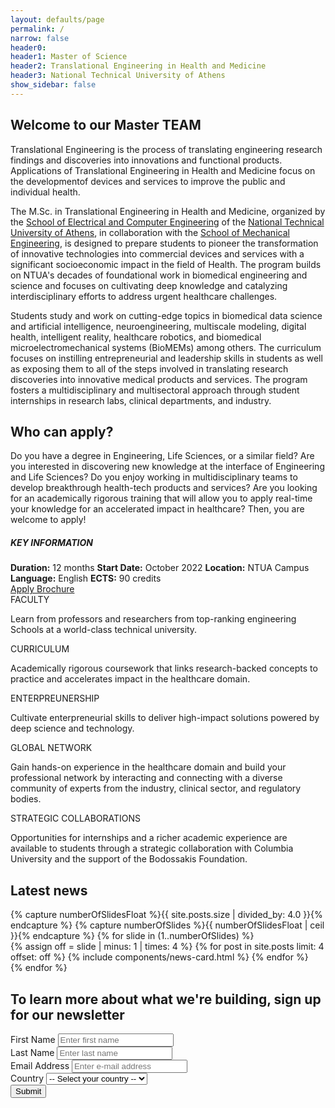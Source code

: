 ```yaml
---
layout: defaults/page
permalink: /
narrow: false
header0:
header1: Master of Science
header2: Translational Engineering in Health and Medicine
header3: National Technical University of Athens
show_sidebar: false
---
```

<div class="container pb-5">
    <div class="row">
        <div class="col-lg-8 col-sm-12 pl-0 pr-0">
            <div class="col-12">
                <h2>Welcome to our Master TEAM</h2>
                <p>
                    Translational Engineering is the process of translating engineering research findings
                    and discoveries into innovations and functional products. Applications of Translational
                    Engineering in Health and Medicine focus on the developmentof devices and services to
                    improve the public and individual health.
                </p>
                <p>
                    The M.Sc. in Translational Engineering in Health and Medicine, organized by the <a href="https://www.ece.ntua.gr">School of Electrical and Computer Engineering</a> of the <a href="https://www.ntua.gr">National Technical University of Athens</a>, in collaboration with the <a href="https://www.mech.ntua.gr">School of Mechanical Engineering</a>, is designed to prepare students to pioneer the transformation of innovative technologies into commercial devices and services with a significant socioeconomic impact in the field of Health. The program builds on NTUA's decades of foundational work in biomedical engineering and science and focuses on cultivating deep knowledge and catalyzing interdisciplinary efforts to address urgent healthcare challenges.
                </p>
                <p>
                    Students study and work on cutting-edge topics in biomedical data science and artificial
                    intelligence, neuroengineering, multiscale modeling, digital health, intelligent reality, healthcare
                    robotics, and biomedical microelectromechanical systems (BioMEMs) among others. The curriculum focuses
                    on instilling entrepreneurial and leadership skills in students as well as exposing them to all of the
                    steps involved in translating research discoveries into innovative medical products and services.
                    The program fosters a multidisciplinary and multisectoral approach through student internships in
                    research labs, clinical departments, and industry.
                </p>
            </div>
            <div class="col-12">
                <h2>Who can apply?</h2>
                <p>
                    Do you have a degree in Engineering, Life Sciences, or a similar field? Are you interested in
                    discovering new knowledge at the interface of Engineering and Life Sciences? Do you enjoy
                    working in multidisciplinary teams to develop breakthrough health-tech products and services?
                    Are you looking for an academically rigorous training that will allow you to apply real-time
                    your knowledge for an accelerated impact in healthcare? Then, you are welcome to apply!
                </p>
            </div>
        </div>
        <div class="col-lg-4 col-sm-12 pl-3 pr-0">
            <div class="card text-white background-color-main">
                <div class="card-body">
                    <h5 class="card-title text-center">KEY INFORMATION</h5>
                    <div class="d-flex flex-column card-text text-left">
                        <label class="mb-0"><strong>Duration:</Strong> 12 months</label>
                        <label class="mb-0"><strong>Start Date:</Strong> October 2022</label>
                        <label class="mb-0"><strong>Location:</Strong> NTUA Campus</label>
                        <label class="mb-0"><strong>Language:</Strong> English</label>
                        <label class="mb-0"><strong>ECTS:</Strong> 90 credits</label>
                    </div>
                </div>
            </div>
            <div class="col-12 mt-4 px-0">
                <a href="{{ site.baseurl }}/admissions" role="button" class="btn btn-custom apply-btn">
                    <i class="fa-regular fa-pen-to-square fa-lg mr-2"></i>Apply
                </a>
                <a href="{{ site.baseurl }}/files/brochure.pdf" role="button" class="btn btn-custom mt-3" download>
                    <i class="fa-solid fa-download fa-lg mr-2"></i>Brochure
                </a>
            </div>
        </div>
    </div>
    <div class="row mt-4 pl-2">
        <div class="custom-information-box col-12 px-0">
            <div class="row">
                <div class="information-box-component col">
                    <label class="title">
                        FACULTY
                    </label>
                    <p class="text">
                        Learn from professors and researchers from top-ranking engineering Schools at a world-class technical university.
                    </p>
                </div>
                <div class="information-box-component col">
                    <label class="title">
                        CURRICULUM
                    </label>
                    <p class="text">
                        Academically rigorous coursework that links research-backed concepts to practice and accelerates impact in the healthcare domain.
                    </p>
                </div>
                <div class="information-box-component col">
                    <label class="title">
                        ENTERPREUNERSHIP
                    </label>
                    <p class="text">
                        Cultivate enterpreneurial skills to deliver high-impact solutions powered by deep science and technology.                   
                    </p>
                </div>
                <div class="information-box-component col">
                    <label class="title">
                        GLOBAL NETWORK
                    </label>
                    <p class="text">
                        Gain hands-on experience in the healthcare domain and build your professional network by interacting and connecting with a diverse community of experts from the industry, clinical sector, and regulatory bodies.                    
                    </p>
                </div>
                <div class="information-box-component col">
                    <label class="title">
                        STRATEGIC COLLABORATIONS
                    </label>
                    <p class="text">
                        Opportunities for internships and a richer academic experience are available to students through a strategic collaboration with Columbia University and the support of the Bodossakis Foundation.
                    </p>
                </div>
            </div>
        </div>
    </div>
    <div class="row mt-5">
        <div class="carousel slide w-100" data-ride="false" data-interval="false" id="postsCarousel">
            <div class="row align-items-center">
                <div class="col-lg-10">
                    <h2>Latest news</h2>
                </div>
                <div class="col-lg-2 text-md-right lead">
                    <a class="btn btn-carousel prev" title="go back">
                        <i class="fa-solid fa-chevron-left fa-lg colored-main"></i>
                    </a>
                    <a class="btn btn-carousel next" title="more">
                        <i class="fa-solid fa-chevron-right fa-lg colored-main"></i>
                    </a>
                </div>
            </div>
            <div class="row pt-0 mt-2">
                <div class="carousel-inner">
                    {% capture numberOfSlidesFloat %}{{ site.posts.size | divided_by: 4.0 }}{% endcapture %}
                    {% capture numberOfSlides %}{{ numberOfSlidesFloat | ceil }}{% endcapture %}
                    {% for slide in (1..numberOfSlides) %}
                        <div class='{% if slide == 1 %}carousel-item active{% else %}carousel-item{% endif %}'>
                            <div class="card-deck news-cards-container">
                                {% assign off = slide | minus: 1 | times: 4 %}
                                {% for post in site.posts limit: 4 offset: off %}
                                    {% include components/news-card.html %}
                                {% endfor %}
                            </div>
                        </div>
                    {% endfor %}
                </div>
            </div>
        </div>
    </div>
    <div class="row mt-5 pl-2">
        <h2>To learn more about what we're building, sign up for our newsletter</h2>
        <div class="form-container">
            <form>
              <div class="form-group">
                <label for="inputFirstName" class="font-weight-bold">First Name</label>
                <input type="text" class="form-control" id="inputFirstName" placeholder="Enter first name" required>
              </div>
              <div class="form-group">
                <label for="inputLastName" class="font-weight-bold">Last Name</label>
                <input type="text" class="form-control" id="inputLastName" placeholder="Enter last name" required>
              </div>
              <div class="form-group">
                <label for="inputEmail" class="font-weight-bold">Email Address</label>
                <input type="email" class="form-control" id="inputEmail" placeholder="Enter e-mail address" required>
              </div>
              <div class="form-group">
                <label for="selectCountry" class="font-weight-bold">Country</label>
                <select class="form-control" id="selectCountry">
                  <option selected disabled>-- Select your country --</option>
                </select>
              </div>
              <button type="submit" class="btn btn-primary mt-3">Submit</button>
            </form>
        </div>
    </div>
</div>

<script src="{{ site.baseurl }}/theme/js/countries.js"></script>

<script>
    // manual carousel controls
    $('.next').click(function(){ $('.carousel').carousel('next');return false; });
    $('.prev').click(function(){ $('.carousel').carousel('prev');return false; });
</script>
